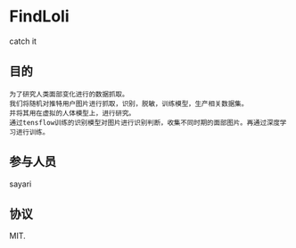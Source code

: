 # FindLoli
catch it
## 目的
```
为了研究人类面部变化进行的数据抓取。
我们将随机对推特用户图片进行抓取，识别，脱敏，训练模型，生产相关数据集。
并将其用在虚拟的人体模型上，进行研究。
通过tensflow训练的识别模型对图片进行识别判断，收集不同时期的面部图片。再通过深度学习进行训练。
```
## 参与人员
sayari

## 协议
MIT.
